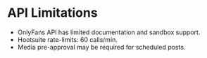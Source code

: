 # API Limitations

- OnlyFans API has limited documentation and sandbox support.
- Hootsuite rate-limits: 60 calls/min.
- Media pre-approval may be required for scheduled posts.